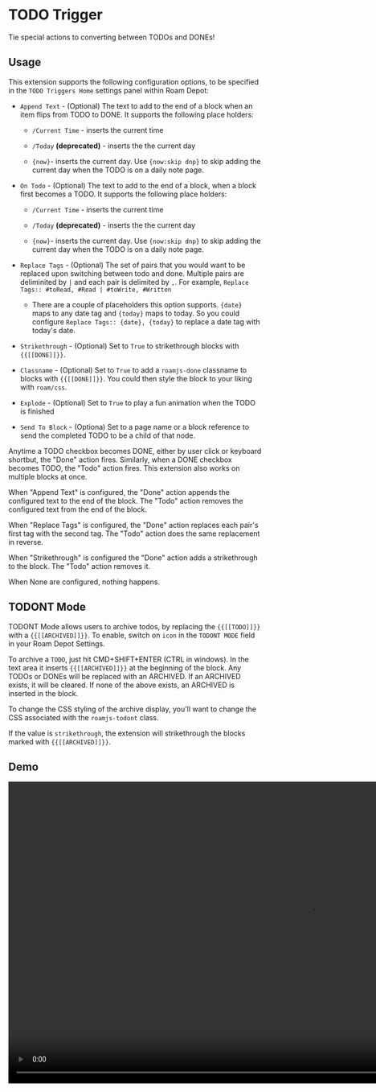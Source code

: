 # TODO Trigger
      
Tie special actions to converting between TODOs and DONEs!

## Usage

This extension supports the following configuration options, to be specified in the `TODO Triggers Home` settings panel within Roam Depot:

- `Append Text` - (Optional) The text to add to the end of a block when an item flips from TODO to DONE. It supports the following place holders:

    - `/Current Time` - inserts the current time

    - `/Today` **(deprecated)** - inserts the the current day

    - `{now}`- inserts the current day. Use `{now:skip dnp}` to skip adding the current day when the TODO is on a daily note page.

- `On Todo` - (Optional) The text to add to the end of a block, when a block first becomes a TODO. It supports the following place holders:

    - `/Current Time` - inserts the current time

    - `/Today` **(deprecated)** - inserts the the current day

    - `{now}`- inserts the current day. Use `{now:skip dnp}` to skip adding the current day when the TODO is on a daily note page.

- `Replace Tags` - (Optional) The set of pairs that you would want to be replaced upon switching between todo and done. Multiple pairs are deliminited by `|` and each pair is delimited by `,`. For example, `Replace Tags:: #toRead, #Read | #toWrite, #Written`

    - There are a couple of placeholders this option supports. `{date}` maps to any date tag and `{today}` maps to today. So you could configure `Replace Tags:: {date}, {today}` to replace a date tag with today's date.

- `Strikethrough` - (Optional) Set to `True` to strikethrough blocks with `{{[[DONE]]}}`.

- `Classname` - (Optional) Set to `True` to add a `roamjs-done` classname to blocks with `{{[[DONE]]}}`. You could then style the block to your liking with `roam/css`.

- `Explode` - (Optional) Set to `True` to play a fun animation when the TODO is finished

- `Send To Block` - (Optiona) Set to a page name or a block reference to send the completed TODO to be a child of that node.

Anytime a TODO checkbox becomes DONE, either by user click or keyboard shortbut, the "Done" action fires. Similarly, when a DONE checkbox becomes TODO, the "Todo" action fires. This extension also works on multiple blocks at once.

When "Append Text" is configured, the "Done" action appends the configured text to the end of the block. The "Todo" action removes the configured text from the end of the block.

When "Replace Tags" is configured, the "Done" action replaces each pair's first tag with the second tag. The "Todo" action does the same replacement in reverse.

When "Strikethrough" is configured the "Done" action adds a strikethrough to the block. The "Todo" action removes it.

When None are configured, nothing happens.

## TODONT Mode

TODONT Mode allows users to archive todos, by replacing the `{{[[TODO]]}}` with a `{{[[ARCHIVED]]}}`. To enable, switch on `icon` in the `TODONT MODE` field in your Roam Depot Settings.

To archive a `TODO`, just hit CMD+SHIFT+ENTER (CTRL in windows). In the text area it inserts `{{[[ARCHIVED]]}}` at the beginning of the block. Any TODOs or DONEs will be replaced with an ARCHIVED. If an ARCHIVED exists, it will be cleared. If none of the above exists, an ARCHIVED is inserted in the block.

To change the CSS styling of the archive display, you'll want to change the CSS associated with the `roamjs-todont` class.

If the value is `strikethrough`, the extension will strikethrough the blocks marked with `{{[[ARCHIVED]]}}`.

## Demo

<video src="https://firebasestorage.googleapis.com/v0/b/firescript-577a2.appspot.com/o/imgs%2Fapp%2Froamjs%2F7LAMTNJU8a.mp4?alt=media&token=e008cb7f-105a-4033-9858-258cc13e283b" controls="controls" height="600"></video>
